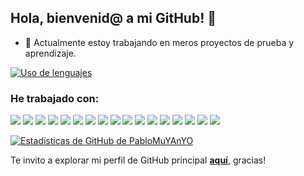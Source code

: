 ## Hola, bienvenid@ a mi GitHub! 👋

- 🔭 Actualmente estoy trabajando en meros proyectos de prueba y aprendizaje.

[![Uso de lenguajes](https://github-readme-stats.vercel.app/api/top-langs/?username=PabloMuYAnYO&langs_count=8)](https://github.com/PabloMuYAnYO/github-readme-stats)

### He trabajado con:

<img src = "https://img.shields.io/badge/-HTML5-E34F26?style=flat&logo=html5&logoColor=white"> <img src = "https://img.shields.io/badge/-CSS3-1572B6?style=flat&logo=css3&logoColor=white">
<img src="https://img.shields.io/badge/-Bootstrap-563D7C?style=flat&logo=bootstrap&logoColor=white">
<img src="https://img.shields.io/badge/tailwindcss-%2338B2AC.svg?style=flat&logo=tailwind-css&logoColor=white">
<img src="https://img.shields.io/badge/-Sass-cc6699?style=flat&logo=sass&logoColor=ffffff">
<img src="https://img.shields.io/badge/-JavaScript-eed718?style=flat&logo=javascript&logoColor=000000">
<img src="https://img.shields.io/badge/-Python-FFD449?style=flat&logo=Python&logoColor=black">
<img src="https://img.shields.io/badge/vuejs-%2335495e.svg?style=flat&logo=vuedotjs&logoColor=%234FC08D">
<img src="https://img.shields.io/badge/-Node.js-3C873A?style=flat&logo=Node.js&logoColor=white">
<img src="https://img.shields.io/badge/-Express.js-787878?style=flat">
<img src="http://img.shields.io/badge/-Git-F1502F?style=flat&logo=git&logoColor=FFFFFF">
<img src="http://img.shields.io/badge/-Github-000000?style=flat&logo=github&logoColor=FFFFFF">
<img src="https://img.shields.io/badge/-MongoDB-4DB33D?style=flat&logo=mongodb&logoColor=FFFFFF">
<img src="https://img.shields.io/badge/-MySQL-F29111?style=flat&logo=mysql&logoColor=FFFFFF">
<img src="https://img.shields.io/badge/WordPress-%23117AC9.svg?flat&logo=WordPress&logoColor=white">
<img src="https://img.shields.io/badge/Blogger-FF5722?style=flat&logo=blogger&logoColor=white">
<img src="http://img.shields.io/badge/-VS%20Code-007ACC?style=flat&logo=visual%20studio%20code&logoColor=white">


[![Estadísticas de GitHub de PabloMuYAnYO](https://github-readme-stats.vercel.app/api?username=PabloMuYAnYO)](https://github.com/PabloMuYAnYO/github-readme-stats)

 Te invito a explorar mi perfil de GitHub principal [**aquí**](https://github.com/PikaCode5900), gracias!

